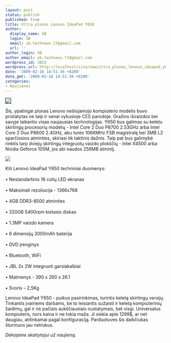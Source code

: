 ```yaml
---
layout: post
status: publish
published: true
title: Ultra plonas Lenovo IdeaPad Y650
author:
  display_name: SB
  login: SB
  email: sb.technews.lt@gmail.com
  url: ''
author_login: SB
author_email: sb.technews.lt@gmail.com
wordpress_id: 3053
wordpress_url: http://localhost/site/new/ultra_plonas_lenovo_ideapad_y650/
date: '2009-02-16 14:51:36 +0200'
date_gmt: '2009-02-16 14:51:36 +0200'
categories:
- Naujienos
---
```

<div class="imgright"><img src="http://tbn1.google.com/images?q=tbn:78m1QgnsNLxm2M:http://computershopper.com/var/ezwebin_site/storage/images/desktops/product-profile/ibuypower-gamer-fire-294-desktop/71468-1-eng-US/ibuypower-gamer-fire-294-desktop_large.jpg" border="1" /></div>
<p>Šis, ypatingai plonas Lenovo nešiojamojo kompiuterio modelis buvo pristatytas ne taip ir senai vykusioje CES parodoje. Gražios išvaizdos bei savyje laikantis visas naujausias technologijas. Y650 bus galimas su keletu skirtingų procesorių modelių - Intel Core 2 Duo P8700 2.53GHz arba Intel Core 2 Duo P8600 2.4GHz, abu turės 1066MHz FSB magistralę  bei 3MB L2 sparčiosios atminties, skiriasi tik taktinis dažnis. Taip pat bus galimybė rinktis tarp dviejų skirtingų integruotų vaizdo plokščių - Intel X4500 arba Nvidia Geforce 105M, jos abi naudos 256MB atmintį.</p>
<p><img src="http://www.fudzilla.com/images/stories/2009/February/General%20News/lenovo_y650_1.jpg" /></p>
<p>Kiti Lenovo IdeaPad Y650 techniniai duomenys:<br />
<br />• Nestandartinis 16 colių LED ekranas<br />
<br />• Maksimali rezoliucija - 1366x768<br />
<br />• 4GB DDR3-8500 atminties<br />
<br />• 320GB 5400rpm kietasis diskas<br />
<br />• 1.3MP vaizdo kamera<br />
<br />• 6 dimensijų 2000mAh baterija<br />
<br />• DVD įrenginys<br />
<br />• Bluetooth, WiFi<br />
<br />• JBL 2x 2W integruoti garsiakalbiai<br />
<br />• Matmenys - 390 x 260 x 26.1<br />
<br />• Svoris – 2,5Kg</p>
<p>Lenovo IdeaPad Y650 - puikus pasirinkimas, turintis keletą skirtingų versijų. Tinkantis įvairiems darbams, be to leisiantis sužaisti ir keletą kompiuterinių žaidimų, gal ir ne pačiais aukščiausiais nustatymais, bet visgi. Universalus kompiuteris, nors kaina ir ne tokia maža. Ji siekia apie 1299$, ar net daugiau, atitinkamai pagal konfiguraciją.  Parduotuves šis daikčiukas šturmuos jau netrukus.</p>
<p><i>Dėkojame skaitytojui už naujieną.</i></p>
